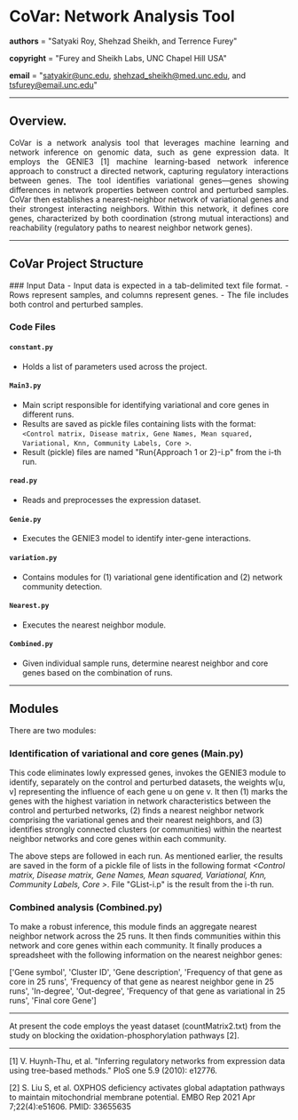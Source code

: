 # CoVar: Network Analysis Tool

__authors__ = "Satyaki Roy, Shehzad Sheikh, and Terrence Furey"

__copyright__ = "Furey and Sheikh Labs, UNC Chapel Hill USA"

__email__ = "satyakir@unc.edu, shehzad_sheikh@med.unc.edu, and tsfurey@email.unc.edu"


----------------------------------------------------------------------------------------------------------------------------------------



## Overview.
<p align="justify"> CoVar is a network analysis tool that leverages machine learning and network inference on genomic data, such as gene expression data. It employs the GENIE3 [1] machine learning-based network inference approach to construct a directed network, capturing regulatory interactions between genes. The tool identifies variational genes—genes showing differences in network properties between control and perturbed samples. CoVar then establishes a nearest-neighbor network of variational genes and their strongest interacting neighbors. Within this network, it defines core genes, characterized by both coordination (strong mutual interactions) and reachability (regulatory paths to nearest neighbor network genes). </p>



----------------------------------------------------------------------------------------------------------------------------------------


## CoVar Project Structure
<p align="justify"> 
### Input Data
- Input data is expected in a tab-delimited text file format.
- Rows represent samples, and columns represent genes.
- The file includes both control and perturbed samples.

### Code Files

#### `constant.py`
- Holds a list of parameters used across the project.

#### `Main3.py`
- Main script responsible for identifying variational and core genes in different runs.
- Results are saved as pickle files containing lists with the format: `<Control matrix, Disease matrix, Gene Names, Mean squared, Variational, Knn, Community Labels, Core >`.
- Result (pickle) files are named "Run{Approach 1 or 2}-i.p" from the i-th run.

#### `read.py`
- Reads and preprocesses the expression dataset.

#### `Genie.py`
- Executes the GENIE3 model to identify inter-gene interactions.

#### `variation.py`
- Contains modules for (1) variational gene identification and (2) network community detection.

#### `Nearest.py`
- Executes the nearest neighbor module.

#### `Combined.py`
- Given individual sample runs, determine nearest neighbor and core genes based on the combination of runs.</p>



----------------------------------------------------------------------------------------------------------------------------------------





## Modules
There are two modules:

### Identification of variational and core genes (Main.py)

This code eliminates lowly expressed genes, invokes the GENIE3 module to identify, separately on the control and perturbed datasets, the weights w[u, v] representing the influence of each gene u on gene v. It then (1) marks the genes with the highest variation in network characteristics between the control and perturbed networks, (2) finds a nearest neighbor network comprising the variational genes and their nearest neighbors, and (3) identifies strongly connected clusters (or communities) within the neartest neighbor networks and core genes within each community.

The above steps are followed in each run. As mentioned earlier, the results are saved in the form of a pickle file of lists in the following format *<Control matrix, Disease matrix, Gene Names, Mean squared, Variational, Knn, Community Labels, Core >*. File "GList-i.p" is the result from the i-th run.

### Combined analysis (Combined.py)

To make a robust inference, this module finds an aggregate nearest neighbor network across the 25 runs. It then finds communities within this network and core genes within each community. It finally produces a spreadsheet with the following information on the nearest neighbor genes: 

['Gene symbol', 'Cluster ID', 'Gene description', 'Frequency of that gene as core in 25 runs', 'Frequency of that gene as nearest neighbor gene in 25 runs', 
 'In-degree', 'Out-degree', 'Frequency of that gene as variational in 25 runs', 'Final core Gene']

----------------------------------------------------------------------------------------------------------------------------------------

At present the code employs the yeast dataset (countMatrix2.txt) from the study on blocking the oxidation-phosphorylation pathways [2]. 

----------------------------------------------------------------------------------------------------------------------------------------


[1] V. Huynh-Thu, et al. "Inferring regulatory networks from expression data using tree-based methods." PloS one 5.9 (2010): e12776.

[2] S. Liu S, et al. OXPHOS deficiency activates global adaptation pathways to maintain mitochondrial membrane potential. EMBO Rep 2021 Apr 7;22(4):e51606. PMID: 33655635
